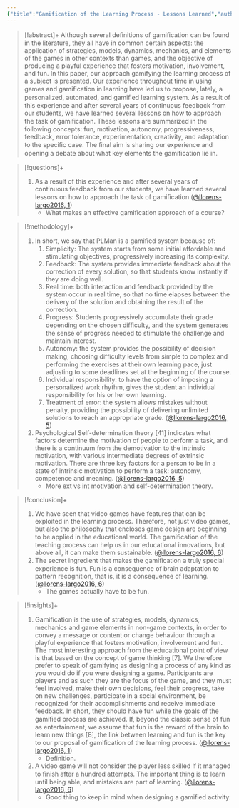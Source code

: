 ```yaml
---
{"title":"Gamification of the Learning Process - Lessons Learned","authors":["[[Faraon Llorens-Largo]]","[[Francisco J. Gallego-Duran]]","[[Carlos J. Villagra-Arnedo]]","[[Patricia Compan-Rosique]]","[[Rosana Satorre-Cuerda]]","[[Rafael Molina-Carmona]]"],"date":"2016-11-01","processed":true,"tags":["gamification","computer-science","motivation"],"dg-publish":true,"created":"2024-08-30","modified":"2024-09-13","permalink":"/20-literature-notes/llorens-largo2016/","dgPassFrontmatter":true,"updated":"2024-09-13"}
---
```



> [!abstract]+
> Although several deﬁnitions of gamiﬁcation can be found in the literature, they all have in common certain aspects: the application of strategies, models, dynamics, mechanics, and elements of the games in other contexts than games, and the objective of producing a playful experience that fosters motivation, involvement, and fun. In this paper, our approach gamifying the learning process of a subject is presented. Our experience throughout time in using games and gamiﬁcation in learning have led us to propose, lately, a personalized, automated, and gamiﬁed learning system. As a result of this experience and after several years of continuous feedback from our students, we have learned several lessons on how to approach the task of gamiﬁcation. These lessons are summarized in the following concepts: fun, motivation, autonomy, progressiveness, feedback, error tolerance, experimentation, creativity, and adaptation to the speciﬁc case. The ﬁnal aim is sharing our experience and opening a debate about what key elements the gamiﬁcation lie in.

> [!questions]+
>
> 1. As a result of this experience and after several years of continuous feedback from our students, we have learned several lessons on how to approach the task of gamiﬁcation ([@llorens-largo2016, 1](zotero://open-pdf/library/items/D2TLKSP4?page=1&annotation=JZAKJ2G3))
>     - What makes an effective gamification approach of a course?

> [!methodology]+
>
> 1. In short, we say that PLMan is a gamiﬁed system because of:
>     1. Simplicity: The system starts from some initial affordable and stimulating objectives, progressively increasing its complexity.
>     2. Feedback: The system provides immediate feedback about the correction of every solution, so that students know instantly if they are doing well.
>     3. Real time: both interaction and feedback provided by the system occur in real time, so that no time elapses between the delivery of the solution and obtaining the result of the correction.
>     4. Progress: Students progressively accumulate their grade depending on the chosen difﬁculty, and the system generates the sense of progress needed to stimulate the challenge and maintain interest.
>     5. Autonomy: the system provides the possibility of decision making, choosing difﬁculty levels from simple to complex and performing the exercises at their own learning pace, just adjusting to some deadlines set at the beginning of the course.
>     6. Individual responsibility: to have the option of imposing a personalized work rhythm, gives the student an individual responsibility for his or her own learning.
>     7. Treatment of error: the system allows mistakes without penalty, providing the possibility of delivering unlimited solutions to reach an appropriate grade. ([@llorens-largo2016, 5](zotero://open-pdf/library/items/D2TLKSP4?page=5&annotation=JGDNNQ7C))
> 2. Psychological Self-determination theory [41] indicates what factors determine the motivation of people to perform a task, and there is a continuum from the demotivation to the intrinsic motivation, with various intermediate degrees of extrinsic motivation. There are three key factors for a person to be in a state of intrinsic motivation to perform a task: autonomy, competence and meaning. ([@llorens-largo2016, 5](zotero://open-pdf/library/items/D2TLKSP4?page=5&annotation=YZXVHY8U))
>     - More ext vs int motivation and self-determination theory.

> [!conclusion]+
>
> 1. We have seen that video games have features that can be exploited in the learning process. Therefore, not just video games, but also the philosophy that encloses game design are beginning to be applied in the educational world. The gamiﬁcation of the teaching process can help us in our educational innovations, but above all, it can make them sustainable. ([@llorens-largo2016, 6](zotero://open-pdf/library/items/D2TLKSP4?page=6&annotation=HHFMAGHV))
> 2. The secret ingredient that makes the gamiﬁcation a truly special experience is fun. Fun is a consequence of brain adaptation to pattern recognition, that is, it is a consequence of learning. ([@llorens-largo2016, 6](zotero://open-pdf/library/items/D2TLKSP4?page=6&annotation=C6BMJVMQ))
>     - The games actually have to be fun.

> [!insights]+
>
> 1. Gamiﬁcation is the use of strategies, models, dynamics, mechanics and game elements in non-game contexts, in order to convey a message or content or change behaviour through a playful experience that fosters motivation, involvement and fun. The most interesting approach from the educational point of view is that based on the concept of game thinking [7]. We therefore prefer to speak of gamifying as designing a process of any kind as you would do if you were designing a game. Participants are players and as such they are the focus of the game, and they must feel involved, make their own decisions, feel their progress, take on new challenges, participate in a social environment, be recognized for their accomplishments and receive immediate feedback. In short, they should have fun while the goals of the gamiﬁed process are achieved. If, beyond the classic sense of fun as entertainment, we assume that fun is the reward of the brain to learn new things [8], the link between learning and fun is the key to our proposal of gamiﬁcation of the learning process. ([@llorens-largo2016, 1](zotero://open-pdf/library/items/D2TLKSP4?page=1&annotation=XF6U3VX5))
>     - Definition.
> 2. A video game will not consider the player less skilled if it managed to ﬁnish after a hundred attempts. The important thing is to learn until being able, and mistakes are part of learning. ([@llorens-largo2016, 6](zotero://open-pdf/library/items/D2TLKSP4?page=6&annotation=5DUPVXSL))
>     - Good thing to keep in mind when designing a gamified activity.
